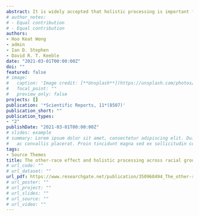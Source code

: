 ```yaml
---
abstract: It is widely accepted that holistic processing is important for face perception. However, it remains unclear whether the other-race effect (ORE) (i.e. superior recognition for own-race faces) arises from reduced holistic processing of other-race faces. To address this issue, we adopted a cross-cultural design where Malaysian Chinese, African, European Caucasian and Australian Caucasian participants performed four different tasks (1) yes–no face recognition, (2) composite, (3) whole-part and (4) global–local tasks. Each face task was completed with unfamiliar own- and other-race faces. Results showed a pronounced ORE in the face recognition task. Both composite-face and whole-part effects were found; however, these holistic effects did not appear to be stronger for other-race faces than for own-race faces. In the global–local task, Malaysian Chinese and African participants demonstrated a stronger global processing bias compared to both European- and Australian-Caucasian participants. Importantly, we found little or no cross-task correlation between any of the holistic processing measures and face recognition ability. Overall, our findings cast doubt on the prevailing account that the ORE in face recognition is due to reduced holistic processing in other-race faces. Further studies should adopt an interactionist approach taking into account cultural, motivational, and socio-cognitive factors.
# author_notes:
# - Equal contribution
# - Equal contribution
authors:
- Hoo Keat Wong
- admin
- Ian D. Stephen
- David R. T. Keeble
date: "2021-03-01T00:00:00Z"
doi: ""
featured: false
# image:
#   caption: 'Image credit: [**Unsplash**](https://unsplash.com/photos/jdD8gXaTZsc)'
#   focal_point: ""
#   preview_only: false
projects: []
publication: '*Scientific Reports, 11*(8507)'
publication_short: ""
publication_types:
- "2"
publishDate: "2021-03-01T00:00:00Z"
# slides: example
# summary: Lorem ipsum dolor sit amet, consectetur adipiscing elit. Duis posuere tellus
#   ac convallis placerat. Proin tincidunt magna sed ex sollicitudin condimentum.
tags:
- Source Themes
title: The other‑race effect and holistic processing across racial groups
# url_code: ""
# url_dataset: ""
url_pdf: https://www.researchgate.net/publication/350968494_The_other-race_effect_and_holistic_processing_across_racial_groups
# url_poster: ""
# url_project: ""
# url_slides: ""
# url_source: ""
# url_video: ""
---
```



